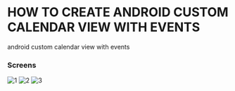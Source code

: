 # HOW TO CREATE ANDROID CUSTOM CALENDAR VIEW WITH EVENTS
android custom calendar view with events

### Screens
![1](https://user-images.githubusercontent.com/10918083/33126987-9587b6e4-cfac-11e7-8623-a68dd7140540.png) ![2](https://user-images.githubusercontent.com/10918083/33127014-c1bb6d5a-cfac-11e7-8bd2-578ab5b1d874.png) ![3](https://user-images.githubusercontent.com/10918083/33127084-ff9a29fe-cfac-11e7-8793-8dc440c67a64.png)
